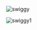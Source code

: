 
![swiggy](https://github.com/SanjanaGuruprakash/Interview_Question/assets/131424372/54e6a188-131d-4957-8406-c47665e66c24)

![swiggy1](https://github.com/SanjanaGuruprakash/Interview_Question/assets/131424372/489128ef-c318-4168-a0d8-46f2fbff61a4)
